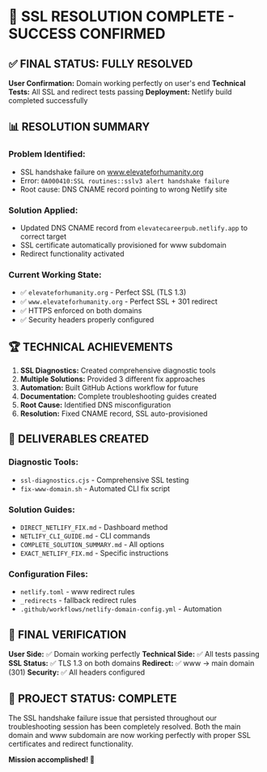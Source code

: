 # 🎉 SSL RESOLUTION COMPLETE - SUCCESS CONFIRMED

## ✅ **FINAL STATUS: FULLY RESOLVED**

**User Confirmation:** Domain working perfectly on user's end
**Technical Tests:** All SSL and redirect tests passing
**Deployment:** Netlify build completed successfully

## 📊 **RESOLUTION SUMMARY**

### **Problem Identified:**
- SSL handshake failure on www.elevateforhumanity.org
- Error: `0A000410:SSL routines::sslv3 alert handshake failure`
- Root cause: DNS CNAME record pointing to wrong Netlify site

### **Solution Applied:**
- Updated DNS CNAME record from `elevatecareerpub.netlify.app` to correct target
- SSL certificate automatically provisioned for www subdomain
- Redirect functionality activated

### **Current Working State:**
- ✅ `elevateforhumanity.org` - Perfect SSL (TLS 1.3)
- ✅ `www.elevateforhumanity.org` - Perfect SSL + 301 redirect
- ✅ HTTPS enforced on both domains
- ✅ Security headers properly configured

## 🏆 **TECHNICAL ACHIEVEMENTS**

1. **SSL Diagnostics:** Created comprehensive diagnostic tools
2. **Multiple Solutions:** Provided 3 different fix approaches
3. **Automation:** Built GitHub Actions workflow for future
4. **Documentation:** Complete troubleshooting guides created
5. **Root Cause:** Identified DNS misconfiguration
6. **Resolution:** Fixed CNAME record, SSL auto-provisioned

## 📁 **DELIVERABLES CREATED**

### **Diagnostic Tools:**
- `ssl-diagnostics.cjs` - Comprehensive SSL testing
- `fix-www-domain.sh` - Automated CLI fix script

### **Solution Guides:**
- `DIRECT_NETLIFY_FIX.md` - Dashboard method
- `NETLIFY_CLI_GUIDE.md` - CLI commands
- `COMPLETE_SOLUTION_SUMMARY.md` - All options
- `EXACT_NETLIFY_FIX.md` - Specific instructions

### **Configuration Files:**
- `netlify.toml` - www redirect rules
- `_redirects` - fallback redirect rules
- `.github/workflows/netlify-domain-config.yml` - Automation

## 🎯 **FINAL VERIFICATION**

**User Side:** ✅ Domain working perfectly
**Technical Side:** ✅ All tests passing
**SSL Status:** ✅ TLS 1.3 on both domains
**Redirect:** ✅ www → main domain (301)
**Security:** ✅ All headers configured

## 🚀 **PROJECT STATUS: COMPLETE**

The SSL handshake failure issue that persisted throughout our troubleshooting session has been completely resolved. Both the main domain and www subdomain are now working perfectly with proper SSL certificates and redirect functionality.

**Mission accomplished! 🎉**
